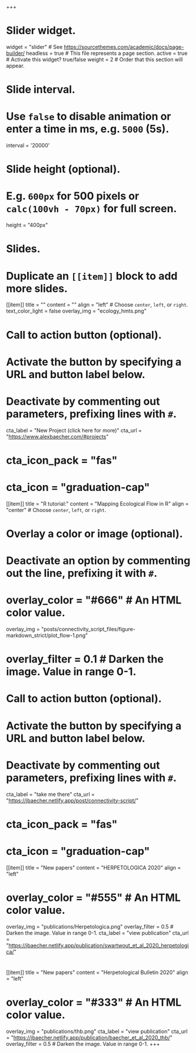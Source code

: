 +++
# Slider widget.
widget = "slider"  # See https://sourcethemes.com/academic/docs/page-builder/
headless = true  # This file represents a page section.
active = true  # Activate this widget? true/false
weight = 2  # Order that this section will appear.

# Slide interval.
# Use `false` to disable animation or enter a time in ms, e.g. `5000` (5s).
interval = '20000'

# Slide height (optional).
# E.g. `600px` for 500 pixels or `calc(100vh - 70px)` for full screen.
height = "400px"

# Slides.
# Duplicate an `[[item]]` block to add more slides.

 [[item]]
  title = ""
  content = ""
  align = "left"  # Choose `center`, `left`, or `right`.
  text_color_light = false
  overlay_img = "ecology_hmts.png" 
  # Call to action button (optional).
  #   Activate the button by specifying a URL and button label below.
  #   Deactivate by commenting out parameters, prefixing lines with `#`.
   cta_label = "New Project (click here for more)"
  cta_url = "https://www.alexbaecher.com/#projects"
  # cta_icon_pack = "fas"
  # cta_icon = "graduation-cap"

  
[[item]]
  title = "R tutorial:"
  content = "Mapping Ecological Flow in R"
  align = "center"  # Choose `center`, `left`, or `right`.

  # Overlay a color or image (optional).
  #   Deactivate an option by commenting out the line, prefixing it with `#`.
  #   overlay_color = "#666"  # An HTML color value.
  overlay_img = "posts/connectivity_script_files/figure-markdown_strict/plot_flow-1.png" 
  #   overlay_filter = 0.1  # Darken the image. Value in range 0-1.

  # Call to action button (optional).
  #   Activate the button by specifying a URL and button label below.
  #   Deactivate by commenting out parameters, prefixing lines with `#`.
   cta_label = "take me there"
  cta_url = "https://jbaecher.netlify.app/post/connectivity-script/"
  # cta_icon_pack = "fas"
  # cta_icon = "graduation-cap"
  
 [[item]]
   title = "New papers"
   content = "HERPETOLOGICA 2020"
   align = "left"
# 
#   overlay_color = "#555"  # An HTML color value.
 overlay_img = "publications/Herpetologica.png" 
 overlay_filter = 0.5  # Darken the image. Value in range 0-1.
 cta_label = "view publication"
 cta_url = "https://jbaecher.netlify.app/publication/swartwout_et_al_2020_herpetologica/"
# 
[[item]]
  title = "New papers"
   content = "Herpetological Bulletin 2020"
   align = "left"
# 
#   overlay_color = "#333"  # An HTML color value.
  overlay_img = "publications/thb.png"
  cta_label = "view publication"
  cta_url = "https://jbaecher.netlify.app/publication/baecher_et_al_2020_thb/"
  overlay_filter = 0.5  # Darken the image. Value in range 0-1.
+++
